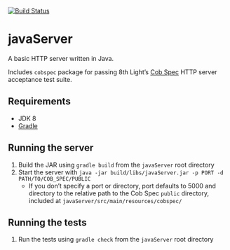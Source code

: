 [![Build Status](https://travis-ci.org/bspatafora/javaServer.svg?branch=master)](https://travis-ci.org/bspatafora/javaServer)

# javaServer

A basic HTTP server written in Java.

Includes `cobspec` package for passing 8th Light’s [Cob Spec][] HTTP server acceptance test suite.

## Requirements
  * JDK 8
  * [Gradle][]

## Running the server
  1. Build the JAR using `gradle build` from the `javaServer` root directory
  2. Start the server with `java -jar build/libs/javaServer.jar -p PORT -d PATH/TO/COB_SPEC/PUBLIC`
      * If you don’t specify a port or directory, port defaults to 5000 and directory to the relative path to the Cob Spec `public` directory, included at `javaServer/src/main/resources/cobspec/`

## Running the tests
  1. Run the tests using `gradle check` from the `javaServer` root directory

[Cob Spec]: https://github.com/8thlight/cob_spec
[Gradle]: http://www.gradle.org